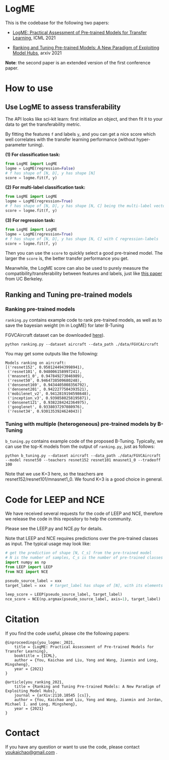 # LogME
This is the codebase for the following two papers:

- [LogME: Practical Assessment of Pre-trained Models for Transfer Learning](http://proceedings.mlr.press/v139/you21b.html), ICML 2021

- [Ranking and Tuning Pre-trained Models: A New Paradigm of Exploiting Model Hubs](https://arxiv.org/abs/2110.10545), arxiv 2021

**Note**: the second paper is an extended version of the first conference paper.

# How to use

## Use LogME to assess transferability

The API looks like sci-kit learn: first initialize an object, and then fit it to your data to get the transferability metric.

By fitting the features ``f`` and labels ``y``, and you can get a nice score which well correlates with the transfer learning performance (without hyper-parameter tuning).

**(1) For classification task:** 

```python
from LogME import LogME
logme = LogME(regression=False)
# f has shape of [N, D], y has shape [N]
score = logme.fit(f, y)
```

**(2) For multi-label classification task:** 

```python
from LogME import LogME
logme = LogME(regression=True)
# f has shape of [N, D], y has shape [N, C] being the multi-label vector.
score = logme.fit(f, y)
```

**(3) For regression task:** 

```python
from LogME import LogME
logme = LogME(regression=True)
# f has shape of [N, D], y has shape [N, C] with C regression-labels
score = logme.fit(f, y)
```

Then you can use the ``score``  to quickly select a good pre-trained model. The larger the ``score`` is,  the better transfer performance you get.

Meanwhile, the LogME score can also be used to purely measure the compatibility/transferability between features and labels, just like [this paper](https://arxiv.org/abs/2109.01087) from UC Berkeley. 

## Ranking and Tuning pre-trained models

### Ranking pre-trained models

``ranking.py`` contains example code to rank pre-trained models, as well as to save the bayesian weight (m in LogME) for later B-Tuning 


FGVCAircraft dataset can be downloaded [here](https://www.robots.ox.ac.uk/~vgg/data/fgvc-aircraft/)).

```shell
python ranking.py --dataset aircraft --data_path ./data/FGVCAircraft
```

You may get some outputs like the following:

```text
Models ranking on aircraft:
[('resnet152', 0.9501244943998941),
 ('resnet101', 0.948006158997241),
 ('mnasnet1_0', 0.947849273046989),
 ('resnet50', 0.9464738509680248),
 ('densenet169', 0.9434405008356792),
 ('densenet201', 0.9422277504393521),
 ('mobilenet_v2', 0.9412819194598648),
 ('inception_v3', 0.9398580258195871),
 ('densenet121', 0.9382284242364975),
 ('googlenet', 0.9338037297080976),
 ('resnet34', 0.9301353924624043)]
```

### Tuning with multiple (heterogeneous) pre-trained models by B-Tuning

``b_tuning.py`` contains example code of the proposed B-Tuning. Typically, we can use the top-K models from the output of ``ranking.py``, just as follows:

```shell
python b_tuning.py --dataset aircraft --data_path ./data/FGVCAircraft --model resnet50 --teachers resnet152 resnet101 mnasnet1_0 --tradeoff 100
```

Note that we use K=3 here, so the teachers are resnet152/resnet101/mnasnet1_0. We found K=3 is a good choice in general.

# Code for LEEP and NCE

We have received several requests for the code of LEEP and NCE, therefore we release the code in this repository to help the community.

Please see the LEEP.py and NCE.py for details.

Note that LEEP and NCE requires predictions over the pre-trained classes as input. The typical usage may look like:

```python
# get the prediction of shape [N, C_s] from the pre-trained model
# N is the number of samples, C_s is the number of pre-trained classes
import numpy as np
from LEEP import LEEP
from NCE import NCE

pseudo_source_label = xxx
target_label = xxx  # target_label has shape of [N], with its elements in [0, C_t)

leep_score = LEEP(pseudo_source_label, target_label)
nce_score = NCE(np.argmax(pseudo_source_label, axis=1), target_label)
```

# Citation

If you find the code useful, please cite the following papers:

```
@inproceedings{you_logme:_2021,
	title = {LogME: Practical Assessment of Pre-trained Models for Transfer Learning},
	booktitle = {ICML},
	author = {You, Kaichao and Liu, Yong and Wang, Jianmin and Long, Mingsheng},
	year = {2021}
}

@article{you_ranking_2021,
	title = {Ranking and Tuning Pre-trained Models: A New Paradigm of Exploiting Model Hubs},
	journal = {arXiv:2110.10545 [cs]},
	author = {You, Kaichao and Liu, Yong and Wang, Jianmin and Jordan, Michael I. and Long, Mingsheng},
	year = {2021}
}
```

# Contact

If you have any question or want to use the code, please contact youkaichao@gmail.com .